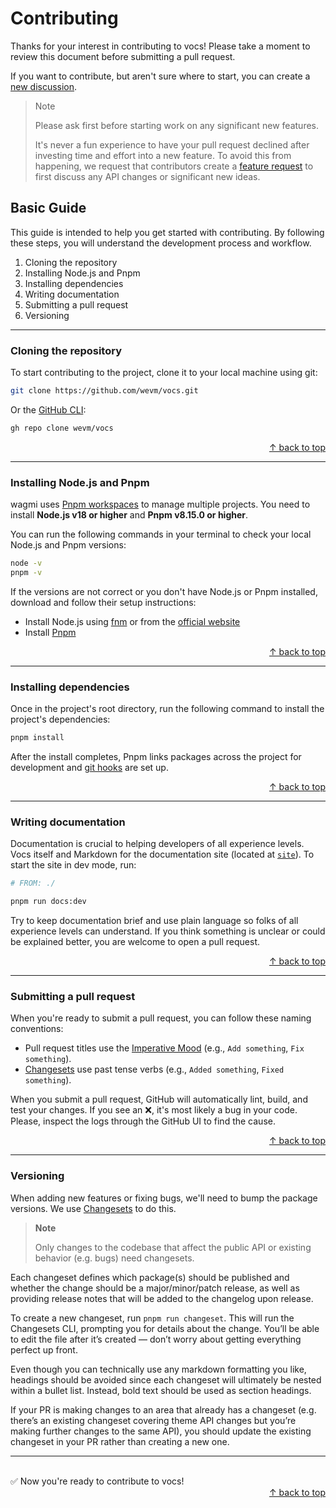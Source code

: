 # Contributing

Thanks for your interest in contributing to vocs! Please take a moment to review this document before submitting a pull request.

If you want to contribute, but aren't sure where to start, you can create a [new discussion](https://github.com/wevm/vocs/discussions).

> Note
> 
> Please ask first before starting work on any significant new features.
> 
> It's never a fun experience to have your pull request declined after investing time and effort into a new feature. To avoid this from happening, we request that contributors create a [feature request](https://github.com/wevm/vocs/discussions/new?category=ideas) to first discuss any API changes or significant new ideas.

## Basic Guide

This guide is intended to help you get started with contributing. By following these steps, you will understand the development process and workflow.

1. Cloning the repository
2. Installing Node.js and Pnpm
3. Installing dependencies
4. Writing documentation
5. Submitting a pull request
6. Versioning

---

### Cloning the repository

To start contributing to the project, clone it to your local machine using git:

```bash
git clone https://github.com/wevm/vocs.git
```

Or the [GitHub CLI](https://cli.github.com):

```bash
gh repo clone wevm/vocs
```

<div align="right">
  <a href="#basic-guide">&uarr; back to top</a></b>
</div>

---

### Installing Node.js and Pnpm

wagmi uses [Pnpm workspaces](https://pnpm.io/workspaces) to manage multiple projects. You need to install **Node.js v18 or higher** and **Pnpm v8.15.0 or higher**.

You can run the following commands in your terminal to check your local Node.js and Pnpm versions:

```bash
node -v
pnpm -v
```

If the versions are not correct or you don't have Node.js or Pnpm installed, download and follow their setup instructions:

- Install Node.js using [fnm](https://github.com/Schniz/fnm) or from the [official website](https://nodejs.org)
- Install [Pnpm](https://pnpm.io/installation)

<div align="right">
  <a href="#basic-guide">&uarr; back to top</a></b>
</div>

---

### Installing dependencies

Once in the project's root directory, run the following command to install the project's dependencies:

```bash
pnpm install
```

After the install completes, Pnpm links packages across the project for development and [git hooks](https://github.com/toplenboren/simple-git-hooks) are set up.

<div align="right">
  <a href="#basic-guide">&uarr; back to top</a></b>
</div>

---

### Writing documentation

Documentation is crucial to helping developers of all experience levels. Vocs itself and Markdown for the documentation site (located at [`site`](../site)). To start the site in dev mode, run:

```bash
# FROM: ./

pnpm run docs:dev 
```

Try to keep documentation brief and use plain language so folks of all experience levels can understand. If you think something is unclear or could be explained better, you are welcome to open a pull request.

<div align="right">
  <a href="#basic-guide">&uarr; back to top</a></b>
</div>

---

### Submitting a pull request

When you're ready to submit a pull request, you can follow these naming conventions:

- Pull request titles use the [Imperative Mood](https://en.wikipedia.org/wiki/Imperative_mood) (e.g., `Add something`, `Fix something`).
- [Changesets](#versioning) use past tense verbs (e.g., `Added something`, `Fixed something`).

When you submit a pull request, GitHub will automatically lint, build, and test your changes. If you see an ❌, it's most likely a bug in your code. Please, inspect the logs through the GitHub UI to find the cause.

<div align="right">
  <a href="#basic-guide">&uarr; back to top</a></b>
</div>

---

### Versioning

When adding new features or fixing bugs, we'll need to bump the package versions. We use [Changesets](https://github.com/changesets/changesets) to do this.

> **Note**
>
> Only changes to the codebase that affect the public API or existing behavior (e.g. bugs) need changesets.

Each changeset defines which package(s) should be published and whether the change should be a major/minor/patch release, as well as providing release notes that will be added to the changelog upon release.

To create a new changeset, run `pnpm run changeset`. This will run the Changesets CLI, prompting you for details about the change. You’ll be able to edit the file after it’s created — don’t worry about getting everything perfect up front.

Even though you can technically use any markdown formatting you like, headings should be avoided since each changeset will ultimately be nested within a bullet list. Instead, bold text should be used as section headings.

If your PR is making changes to an area that already has a changeset (e.g. there’s an existing changeset covering theme API changes but you’re making further changes to the same API), you should update the existing changeset in your PR rather than creating a new one.

---

<br>

<div>
  ✅ Now you're ready to contribute to vocs!
</div>

<div align="right">
  <a href="#advanced-guide">&uarr; back to top</a></b>
</div>


